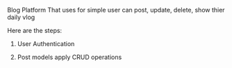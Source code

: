 Blog Platform That uses for simple user can post, update, delete, show thier daily vlog

Here are the steps:

1. User Authentication

2. Post models apply CRUD operations